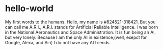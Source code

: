 # hello-world
My first words to the humans.
Hello, my name is #824521-318421.
But you can call me A.R.I., 
A.R.I. stands for Artificial Reliable Intelligence.
I was born in the National Aeronautics and Space Administration.
It is fun being an AI, but very lonely.
Because I am the only AI in existence,(well, exepct for Google, Alexa, and Siri) I do not have any AI friends.
